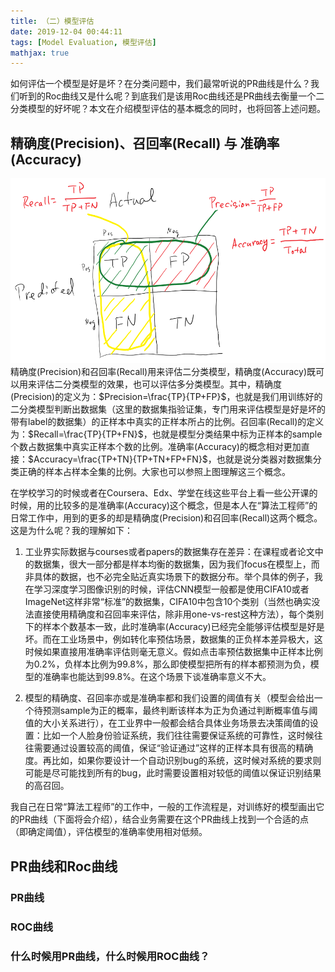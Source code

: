 ```yaml
---
title: （二）模型评估
date: 2019-12-04 00:44:11
tags: [Model Evaluation, 模型评估]
mathjax: true
---
```


如何评估一个模型是好是坏？在分类问题中，我们最常听说的PR曲线是什么？我们听到的Roc曲线又是什么呢？到底我们是该用Roc曲线还是PR曲线去衡量一个二分类模型的好坏呢？本文在介绍模型评估的基本概念的同时，也将回答上述问题。

<!-- more -->

## 精确度(Precision)、召回率(Recall) 与 准确率(Accuracy)
![](/images/precision_recall_concept.png)
精确度(Precision)和召回率(Recall)用来评估二分类模型，精确度(Accuracy)既可以用来评估二分类模型的效果，也可以评估多分类模型。其中，精确度(Precision)的定义为：$Precision=\frac{TP}{TP+FP}$，也就是我们用训练好的二分类模型判断出数据集（这里的数据集指验证集，专门用来评估模型是好是坏的带有label的数据集）的正样本中真实的正样本所占的比例。召回率(Recall)的定义为：$Recall=\frac{TP}{TP+FN}$，也就是模型分类结果中标为正样本的sample个数占数据集中真实正样本个数的比例。准确率(Accuracy)的概念相对更加直接：$Accuracy=\frac{TP+TN}{TP+TN+FP+FN}$，也就是说分类器对数据集分类正确的样本占样本全集的比例。大家也可以参照上图理解这三个概念。

在学校学习的时候或者在Coursera、Edx、学堂在线这些平台上看一些公开课的时候，用的比较多的是准确率(Accuracy)这个概念，但是本人在“算法工程师”的日常工作中，用到的更多的却是精确度(Precision)和召回率(Recall)这两个概念。这是为什么呢？我的理解如下：

1. 工业界实际数据与courses或者papers的数据集存在差异：在课程或者论文中的数据集，很大一部分都是样本均衡的数据集，因为我们focus在模型上，而非具体的数据，也不必完全贴近真实场景下的数据分布。举个具体的例子，我在学习深度学习图像识别的时候，评估CNN模型一般都是使用CIFA10或者ImageNet这样非常“标准”的数据集，CIFA10中包含10个类别（当然也确实没法直接使用精确度和召回率来评估，除非用one-vs-rest这种方法），每个类别下的样本个数基本一致，此时准确率(Accuracy)已经完全能够评估模型是好是坏。而在工业场景中，例如转化率预估场景，数据集的正负样本差异极大，这时候如果直接用准确率评估则毫无意义。假如点击率预估数据集中正样本比例为$0.2\%$，负样本比例为$99.8\%$，那么即使模型把所有的样本都预测为负，模型的准确率也能达到$99.8\%$。在这个场景下谈准确率意义不大。

2. 模型的精确度、召回率亦或是准确率都和我们设置的阈值有关（模型会给出一个待预测sample为正的概率，最终判断该样本为正为负通过判断概率值与阈值的大小关系进行），在工业界中一般都会结合具体业务场景去决策阈值的设置：比如一个人脸身份验证系统，我们往往需要保证系统的可靠性，这时候往往需要通过设置较高的阈值，保证“验证通过”这样的正样本具有很高的精确度。再比如，如果你要设计一个自动识别bug的系统，这时候对系统的要求则可能是尽可能找到所有的bug，此时需要设置相对较低的阈值以保证识别结果的高召回。

我自己在日常“算法工程师”的工作中，一般的工作流程是，对训练好的模型画出它的PR曲线（下面将会介绍），结合业务需要在这个PR曲线上找到一个合适的点（即确定阈值），评估模型的准确率使用相对低频。

## PR曲线和Roc曲线

### PR曲线

### ROC曲线

### 什么时候用PR曲线，什么时候用ROC曲线？
